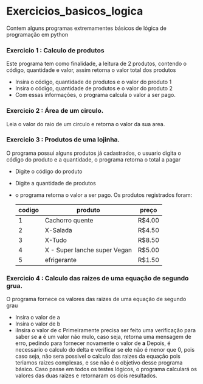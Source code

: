 # Exercicios_basicos_logica
 Contem alguns programas extremamentes básicos de lógica de programação em python

### Exercicio 1 : Calculo de produtos
Este programa tem como finalidade, a leitura de 2 produtos, contendo o código, quantidade e valor, assim retorna o valor total dos produtos
* Insira o código, quantidade de produtos e o valor do produto 1
* Insira o código, quantidade de produtos e o valor do produto 2
* Com essas informações, o programa calcula o valor a ser pago.
   
### Exercicio 2 : Área de um circulo.
Leia o valor do raio de um circulo e retorna o valor da sua area.
   
### Exercicio 3 : Produtos de uma lojinha.
O programa possui alguns produtos já cadastrados, o usuario digita o código do produto e a quantidade, o programa retorna o total a pagar
* Digite o código do produto
* Digite a quantidade de produtos
* o programa retorna o valor a ser pago.
      Os produtos registrados foram:
      
     codigo |produto |preço
     ------ | ----| ----
      1 |Cachorro quente              | R$4.00 
      2 |X-Salada                    | R$4.50 
      3 |X-Tudo                       | R$8.50 
      4 |X - Super lanche super Vegan | R$5.00 
      5 |efrigerante                | R$1.50 
      
### Exercicio 4 : Calculo das raizes de uma equação de segundo grua.
O programa fornece os valores das raizes de uma equação de segundo grau
* Insira o valor de a
* Insira o valor de b
* iInsira o valor de c
Primeiramente precisa ser feito uma verificação para saber se **a** é um valor não mulo, caso seja, retorna uma mensagem de erro, pedindo para fornecer novamente o valor de **a**
Depois, é necessario o calculo do delta e verificar se ele não é menor que 0, pois caso seja, não sera possivel o calculo das raizes da equação pois teriamos raizes complexas, e sse não é o objetivo desse programa básico.
Caso passe em todos os testes lógicos, o programa calculará os valores das duas raizes e retornaram os dois resultados.
